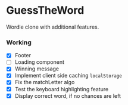 # GuessTheWord

Wordle clone with additional features.

### Working
- [x] Footer
- [ ] Loading component
- [x] Winning message
- [x] Implement client side caching `localStorage`
- [x] Fix the matchLetter algo
- [x] Test the keyboard highlighting feature
- [x] Display correct word, if no chances are left